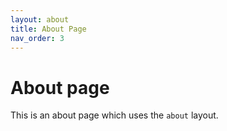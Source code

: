 ```yaml
---
layout: about
title: About Page
nav_order: 3
---
```


# About page

This is an about page which uses the `about` layout.